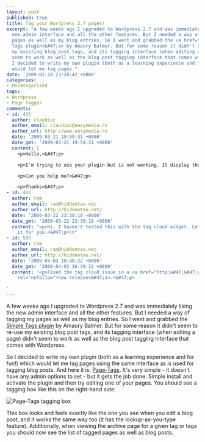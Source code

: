 ```yaml
---
layout: post
published: true
title: Tag your Wordpress 2.7 pages!
excerpt: "A few weeks ago I upgraded to Wordpress 2.7 and was immediately liking the
  new admin interface and all the other features. But I needed a way of tagging my
  pages as well as my blog entries. So I went and grabbed the <a href=\"http:&#47;&#47;wordpress.org&#47;extend&#47;plugins&#47;simple-tags&#47;\">Simple
  Tags plugin<&#47;a> by Amaury Balmer. But for some reason it didn't seem to re-use
  my existing blog post tags, and its tagging interface (when editing a page) didn't
  seem to work as well as the blog post tagging interface that comes with Wordpress.\r\n\r\nSo
  I decided to write my own plugin (both as a learning experience and for fun!) which
  would let me tag pages "
date: '2009-01-18 23:20:42 +0800'
categories:
- Uncategorized
tags:
- Wordpress
- Page Tagger
comments:
- id: 435
  author: claudiuc
  author_email: claudiuc@easymedia.ro
  author_url: http://www.easymedia.ro
  date: '2009-03-21 19:59:31 +0800'
  date_gmt: '2009-03-21 19:59:31 +0800'
  content: |
    <p>Hello,<&#47;p>

    <p>I'm trying to use your plugin but is not working. It display the box on page edit, but no tags are displayed on tag cloud widget.<&#47;p>

    <p>Can you help me?<&#47;p>

    <p>Thanks<&#47;p>
- id: 447
  author: ram
  author_email: ram@hiddentao.net
  author_url: http://hiddentao.net/
  date: '2009-03-22 23:30:18 +0800'
  date_gmt: '2009-03-22 23:30:18 +0800'
  content: "<p>Hi, I haven't tested this with the tag cloud widget. Let me look into
    it for you.<&#47;p>\n"
- id: 593
  author: ram
  author_email: ram@hiddentao.net
  author_url: http://hiddentao.net/
  date: '2009-04-03 16:40:22 +0800'
  date_gmt: '2009-04-03 16:40:22 +0800'
  content: '<p>Fixed the tag cloud issue in a <a href="http:&#47;&#47;www.hiddentao.com&#47;archives&#47;2009&#47;04&#47;03&#47;page-tags-02&#47;"
    rel="nofollow">new release<&#47;a>.<&#47;p>

'
---
```

A few weeks ago I upgraded to Wordpress 2.7 and was immediately liking the new admin interface and all the other features. But I needed a way of tagging my pages as well as my blog entries. So I went and grabbed the [Simple Tags plugin](http://wordpress.org/extend/plugins/simple-tags/) by Amaury Balmer. But for some reason it didn't seem to re-use my existing blog post tags, and its tagging interface (when editing a page) didn't seem to work as well as the blog post tagging interface that comes with Wordpress.

So I decided to write my own plugin (both as a learning experience and for fun!) which would let me tag pages using the same interface as is used for tagging blog posts. And here it is: [Page-Tags](/code/wordpress-page-tagger-plugin/ "Page-Tags"). It's very simple - it doesn't have any admin options to set - but it gets the job done. Simple install and activate the plugin and then try editing one of your pages. You should see a tagging box like this on the right-hand side:

![Page-Tags tagging box](http://farm4.static.flickr.com/3349/3207162263_4cb925c194_o.png)

This box looks and feels exactly like the one you see when you edit a blog post, and it works the same way too (it has the lookup-as-you-type feature). Additionally, when viewing the archive page for a given tag or tags you should now see the list of tagged pages as well as blog posts.

